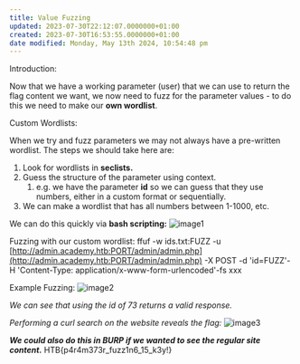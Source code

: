 ```yaml
---
title: Value Fuzzing
updated: 2023-07-30T22:12:07.0000000+01:00
created: 2023-07-30T16:53:55.0000000+01:00
date modified: Monday, May 13th 2024, 10:54:48 pm
---
```


Introduction:

Now that we have a working parameter (user) that we can use to return the flag content we want, we now need to fuzz for the parameter values - to do this we need to make our **own wordlist**.

Custom Wordlists:

When we try and fuzz parameters we may not always have a pre-written wordlist. The steps we should take here are:

1.  Look for wordlists in **seclists.**
2.  Guess the structure of the parameter using context.
    1.  e.g. we have the parameter **id** so we can guess that they use numbers, either in a custom format or sequentially.
3.  We can make a wordlist that has all numbers between 1-1000, etc.

We can do this quickly via **bash scripting:**
![image1](../../../../_resources/image1-147.png)

Fuzzing with our custom wordlist:
ffuf -w ids.txt:FUZZ -u [http://admin.academy.htb:PORT/admin/admin.php](http://admin.academy.htb:PORT/admin/admin.php) -X POST -d 'id=FUZZ'-H 'Content-Type: application/x-www-form-urlencoded'-fs xxx

Example Fuzzing:
![image2](../../../../_resources/image2-119.png)

*We can see that using the id of 73 returns a valid response.*

*Performing a curl search on the website reveals the flag:*
![image3](../../../../_resources/image3-92.png)

***We could also do this in BURP if we wanted to see the regular site content.***
HTB{p4r4m373r_fuzz1n6_15_k3y!}
